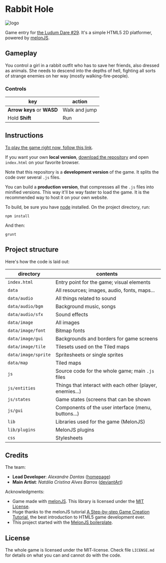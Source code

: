 # Rabbit Hole

![logo](http://alexdantas.net/games/ld29/data/image/logo.png)

Game entry for [the Ludum Dare #29][ld29].
It's a simple HTML5 2D platformer, powered by [melonJS][melonjs].

## Gameplay

You control a girl in a rabbit outfit who has to save her friends, also dressed
as animals. She needs to descend into the depths of hell, fighting all sorts of
strange enemies on her way (mostly walking-fire-people).

### Controls

| key                        | action        |
| -------------------------- | ------------- |
| **Arrow keys** or **WASD** | Walk and jump |
| Hold **Shift**             | Run           |

## Instructions

[To play the game right now, follow this link][play].

If you want your own **local version**,
[download the repository][repo] and open `index.html` on your favorite browser.

Note that this repository is a **development version** of the game.  It splits
the code over several `.js` files.

You can build a **production version**, that compresses all the
`.js` files into minified versions.
This way it'll be way faster to load the game.
It is the recommended way to host it on your own website.

To build, be sure you have [node](http://nodejs.org) installed.
On the project directory, run:

    npm install

And then:

    grunt

## Project structure

Here's how the code is laid out:

| directory            | contents |
| -------------------- | -------- |
| `index.html`         | Entry point for the game; visual elements |
| `data`               | All resources; images, audio, fonts, maps... |
| `data/audio`         | All things related to sound |
| `data/audio/bgm`     | Background music, songs |
| `data/audio/sfx`     | Sound effects |
| `data/image`         | All images |
| `data/image/font`    | Bitmap fonts |
| `data/image/gui`     | Backgrounds and borders for game screens |
| `data/image/tile`    | Tilesets used on the Tiled maps |
| `data/image/sprite`  | Spritesheets or single sprites |
| `data/map`           | Tiled maps |
| `js`                 | Source code for the whole game; main `.js` files |
| `js/entities`        | Things that interact with each other (player, enemies...)|
| `js/states`          | Game states (screens that can be shown |
| `js/gui`             | Components of the user interface (menu, buttons...) |
| `lib`                | Libraries used for the game (MelonJS) |
| `lib/plugins`        | MelonJS plugins |
| `css`                | Stylesheets |

## Credits

The team:

* **Lead Developer**: *Alexandre Dantas* ([homepage][alexdantas])
* **Main Artist**: *Natália Cristina Alves Barros* ([deviantArt][bdnachi])

Acknowledgments:

* Game made with [melonJS][melonjs]. This library is licensed under the [MIT License](http://www.opensource.org/licenses/mit-license.php).
* Huge thanks to the melonJS tutorial
  [A Step-by-step Game Creation Tutorial][tut], the best introduction to HTML5
  game development ever.
* This project started with the [MelonJS boilerplate][boilerplate].

## License

The whole game is licensed under the MIT-license.
Check file `LICENSE.md` for details on what you can and
cannot do with the code.

[ld29]: http://www.ludumdare.com/compo/ludum-dare-29/
[melonjs]: http://melonjs.org/
[play]: http://alexdantas.net/games/ld29
[repo]: http://github.com/alexdantas/ludum-dare-29
[alexdantas]: http://alexdantas.net
[bdnachi]: http://bdnachi.deviantart.com/
[tut]: http://melonjs.github.io/tutorial/
[boilerplate]: https://github.com/melonjs/boilerplate

